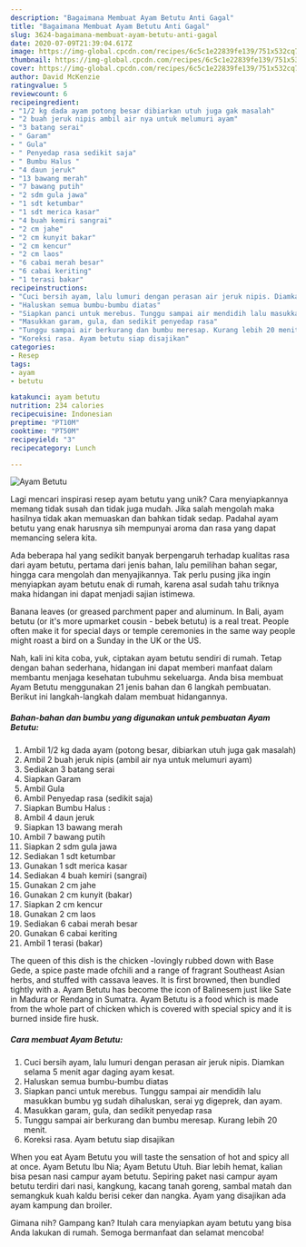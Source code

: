 ```yaml
---
description: "Bagaimana Membuat Ayam Betutu Anti Gagal"
title: "Bagaimana Membuat Ayam Betutu Anti Gagal"
slug: 3624-bagaimana-membuat-ayam-betutu-anti-gagal
date: 2020-07-09T21:39:04.617Z
image: https://img-global.cpcdn.com/recipes/6c5c1e22839fe139/751x532cq70/ayam-betutu-foto-resep-utama.jpg
thumbnail: https://img-global.cpcdn.com/recipes/6c5c1e22839fe139/751x532cq70/ayam-betutu-foto-resep-utama.jpg
cover: https://img-global.cpcdn.com/recipes/6c5c1e22839fe139/751x532cq70/ayam-betutu-foto-resep-utama.jpg
author: David McKenzie
ratingvalue: 5
reviewcount: 6
recipeingredient:
- "1/2 kg dada ayam potong besar dibiarkan utuh juga gak masalah"
- "2 buah jeruk nipis ambil air nya untuk melumuri ayam"
- "3 batang serai"
- " Garam"
- " Gula"
- " Penyedap rasa sedikit saja"
- " Bumbu Halus "
- "4 daun jeruk"
- "13 bawang merah"
- "7 bawang putih"
- "2 sdm gula jawa"
- "1 sdt ketumbar"
- "1 sdt merica kasar"
- "4 buah kemiri sangrai"
- "2 cm jahe"
- "2 cm kunyit bakar"
- "2 cm kencur"
- "2 cm laos"
- "6 cabai merah besar"
- "6 cabai keriting"
- "1 terasi bakar"
recipeinstructions:
- "Cuci bersih ayam, lalu lumuri dengan perasan air jeruk nipis. Diamkan selama 5 menit agar daging ayam kesat."
- "Haluskan semua bumbu-bumbu diatas"
- "Siapkan panci untuk merebus. Tunggu sampai air mendidih lalu masukkan bumbu yg sudah dihaluskan, serai yg digeprek, dan ayam."
- "Masukkan garam, gula, dan sedikit penyedap rasa"
- "Tunggu sampai air berkurang dan bumbu meresap. Kurang lebih 20 menit."
- "Koreksi rasa. Ayam betutu siap disajikan"
categories:
- Resep
tags:
- ayam
- betutu

katakunci: ayam betutu 
nutrition: 234 calories
recipecuisine: Indonesian
preptime: "PT10M"
cooktime: "PT50M"
recipeyield: "3"
recipecategory: Lunch

---
```



![Ayam Betutu](https://img-global.cpcdn.com/recipes/6c5c1e22839fe139/751x532cq70/ayam-betutu-foto-resep-utama.jpg)

Lagi mencari inspirasi resep ayam betutu yang unik? Cara menyiapkannya memang tidak susah dan tidak juga mudah. Jika salah mengolah maka hasilnya tidak akan memuaskan dan bahkan tidak sedap. Padahal ayam betutu yang enak harusnya sih mempunyai aroma dan rasa yang dapat memancing selera kita.

Ada beberapa hal yang sedikit banyak berpengaruh terhadap kualitas rasa dari ayam betutu, pertama dari jenis bahan, lalu pemilihan bahan segar, hingga cara mengolah dan menyajikannya. Tak perlu pusing jika ingin menyiapkan ayam betutu enak di rumah, karena asal sudah tahu triknya maka hidangan ini dapat menjadi sajian istimewa.

Banana leaves (or greased parchment paper and aluminum. In Bali, ayam betutu (or it&#39;s more upmarket cousin - bebek betutu) is a real treat. People often make it for special days or temple ceremonies in the same way people might roast a bird on a Sunday in the UK or the US.


Nah, kali ini kita coba, yuk, ciptakan ayam betutu sendiri di rumah. Tetap dengan bahan sederhana, hidangan ini dapat memberi manfaat dalam membantu menjaga kesehatan tubuhmu sekeluarga. Anda bisa membuat Ayam Betutu menggunakan 21 jenis bahan dan 6 langkah pembuatan. Berikut ini langkah-langkah dalam membuat hidangannya.

<!--inarticleads1-->

##### Bahan-bahan dan bumbu yang digunakan untuk pembuatan Ayam Betutu:

1. Ambil 1/2 kg dada ayam (potong besar, dibiarkan utuh juga gak masalah)
1. Ambil 2 buah jeruk nipis (ambil air nya untuk melumuri ayam)
1. Sediakan 3 batang serai
1. Siapkan  Garam
1. Ambil  Gula
1. Ambil  Penyedap rasa (sedikit saja)
1. Siapkan  Bumbu Halus :
1. Ambil 4 daun jeruk
1. Siapkan 13 bawang merah
1. Ambil 7 bawang putih
1. Siapkan 2 sdm gula jawa
1. Sediakan 1 sdt ketumbar
1. Gunakan 1 sdt merica kasar
1. Sediakan 4 buah kemiri (sangrai)
1. Gunakan 2 cm jahe
1. Gunakan 2 cm kunyit (bakar)
1. Siapkan 2 cm kencur
1. Gunakan 2 cm laos
1. Sediakan 6 cabai merah besar
1. Gunakan 6 cabai keriting
1. Ambil 1 terasi (bakar)


The queen of this dish is the chicken -lovingly rubbed down with Base Gede, a spice paste made ofchili and a range of fragrant Southeast Asian herbs, and stuffed with cassava leaves. It is first browned, then bundled tightly with a. Ayam Betutu has become the icon of Balinesem just like Sate in Madura or Rendang in Sumatra. Ayam Betutu is a food which is made from the whole part of chicken which is covered with special spicy and it is burned inside fire husk. 

<!--inarticleads2-->

##### Cara membuat Ayam Betutu:

1. Cuci bersih ayam, lalu lumuri dengan perasan air jeruk nipis. Diamkan selama 5 menit agar daging ayam kesat.
1. Haluskan semua bumbu-bumbu diatas
1. Siapkan panci untuk merebus. Tunggu sampai air mendidih lalu masukkan bumbu yg sudah dihaluskan, serai yg digeprek, dan ayam.
1. Masukkan garam, gula, dan sedikit penyedap rasa
1. Tunggu sampai air berkurang dan bumbu meresap. Kurang lebih 20 menit.
1. Koreksi rasa. Ayam betutu siap disajikan


When you eat Ayam Betutu you will taste the sensation of hot and spicy all at once. Ayam Betutu Ibu Nia; Ayam Betutu Utuh. Biar lebih hemat, kalian bisa pesan nasi campur ayam betutu. Sepiring paket nasi campur ayam betutu terdiri dari nasi, kangkung, kacang tanah goreng, sambal matah dan semangkuk kuah kaldu berisi ceker dan nangka. Ayam yang disajikan ada ayam kampung dan broiler. 

Gimana nih? Gampang kan? Itulah cara menyiapkan ayam betutu yang bisa Anda lakukan di rumah. Semoga bermanfaat dan selamat mencoba!
